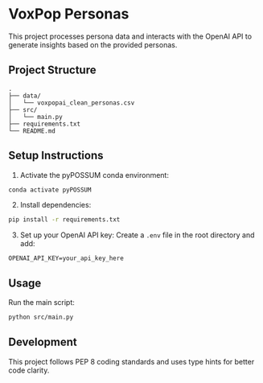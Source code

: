 # VoxPop Personas

This project processes persona data and interacts with the OpenAI API to generate insights based on the provided personas.

## Project Structure
```
.
├── data/
│   └── voxpopai_clean_personas.csv
├── src/
│   └── main.py
├── requirements.txt
└── README.md
```

## Setup Instructions

1. Activate the pyPOSSUM conda environment:
```bash
conda activate pyPOSSUM
```

2. Install dependencies:
```bash
pip install -r requirements.txt
```

3. Set up your OpenAI API key:
Create a `.env` file in the root directory and add:
```
OPENAI_API_KEY=your_api_key_here
```

## Usage
Run the main script:
```bash
python src/main.py
```

## Development
This project follows PEP 8 coding standards and uses type hints for better code clarity. 